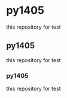 # py1405
this repository for test
## py1405
this repository for test
### py1405
this repository for test
